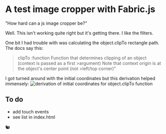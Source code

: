 A test image cropper with Fabric.js
===================================

"How hard can a js image cropper be?" 

Well. This isn't working quite right but it's getting there. I like the filters.

One bit I had trouble with was calculating the object.clipTo rectangle path. The docs say this: 
>clipTo :function
>Function that determines clipping of an object (context is passed as a first >argument) Note that context origin is at the object's center point (not >left/top corner)"

I got turned around with the initial coordinates but this derivation helped immensely:
![derivation of initial coordinates for object.clipTo function ](https://cdn.glitch.com/3628bf52-fdb4-427c-81e0-bfdb061820bd%2FIMG_4481.jpg?1496221812557)


To do
------------

- add touch events
- see list in index.html

🐿
